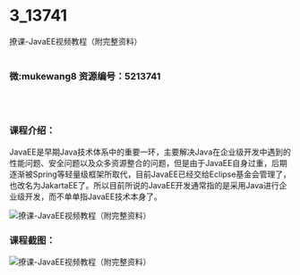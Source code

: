 # 3_13741
撩课-JavaEE视频教程（附完整资料）
<br/></br>
<h3>微:mukewang8 资源编号：5213741</h3>
<br/></br>
<h3>课程介绍：</h3>
<p><a title="查看与 JavaEE 相关的文章" target="_blank">JavaEE</a>是早期Java技术体系中的重要一环，主要解决Java在企业级开发中遇到的性能问题、安全问题以及众多资源整合的问题，但是由于JavaEE自身过重，后期逐渐被Spring等轻量级框架所取代，目前JavaEE已经交给Eclipse基金会管理了，也改名为JakartaEE了。所以目前所说的JavaEE开发通常指的是采用Java进行企业级开发，而不单单指JavaEE技术本身了。</p>
<p><img src="https://www.ko996.com/wp-content/uploads/img/2020/06/1-42-300x204.png" alt="撩课-JavaEE视频教程（附完整资料）"></p>
<div class="info-desc">
<h3>课程截图：</h3>
<p><img src="https://www.ko996.com/wp-content/uploads/img/2020/06/2-46.png" alt="撩课-JavaEE视频教程（附完整资料）"></p>


			
</div>
